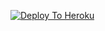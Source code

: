 [![Deploy To Heroku](https://www.herokucdn.com/deploy/button.png)](https://heroku.com/deploy?template=https://github.com/gorenje/drivenow)
